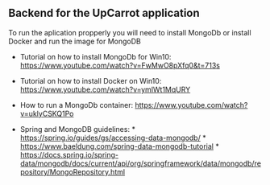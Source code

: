 ## **Backend for the UpCarrot application**


To run the aplication propperly you will need to install MongoDb or install Docker and run the image for MongoDB

   * Tutorial on how to install MongoDb for Win10:  https://www.youtube.com/watch?v=FwMwO8pXfq0&t=713s

   * Tutorial on how to install Docker on Win10: https://www.youtube.com/watch?v=ymlWt1MqURY
   * How to run a MongoDb container: https://www.youtube.com/watch?v=uklyCSKQ1Po
   
   * Spring and MongoDB guidelines:
                * https://spring.io/guides/gs/accessing-data-mongodb/
                * https://www.baeldung.com/spring-data-mongodb-tutorial
                * https://docs.spring.io/spring-data/mongodb/docs/current/api/org/springframework/data/mongodb/repository/MongoRepository.html
